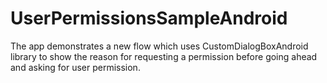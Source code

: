 # UserPermissionsSampleAndroid
The app demonstrates a new flow which uses CustomDialogBoxAndroid library to show the reason for requesting a permission before going ahead and asking for user permission.
